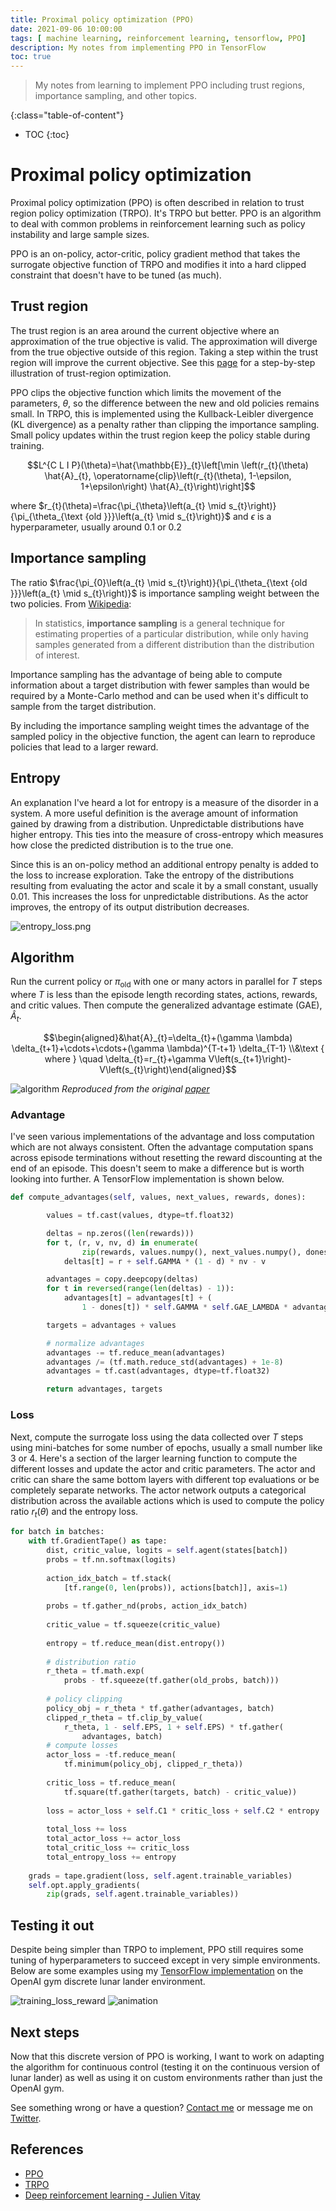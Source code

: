 ```yaml
---
title: Proximal policy optimization (PPO)
date: 2021-09-06 10:00:00
tags: [ machine learning, reinforcement learning, tensorflow, PPO]
description: My notes from implementing PPO in TensorFlow
toc: true
---
```


> My notes from learning to implement PPO including trust regions, importance sampling, and other topics.

<!--more-->

{:class="table-of-content"}
* TOC
{:toc}

# Proximal policy optimization

Proximal policy optimization (PPO) is often described in relation to trust region policy optimization (TRPO). It's TRPO but better. PPO is an algorithm to deal with common problems in reinforcement learning such as policy instability and large sample sizes.

PPO is an on-policy, actor-critic, policy gradient method that takes the surrogate objective function of TRPO and modifies it into a hard clipped constraint that doesn't have to be tuned (as much).

## Trust region

The trust region is an area around the current objective where an approximation of the true objective is valid. The approximation will diverge from the true objective outside of this region. Taking a step within the trust region will improve the current objective. See this [page](http://www.applied-mathematics.net/optimization/optimizationIntro.html) for a step-by-step illustration of trust-region optimization.

PPO clips the objective function which limits the movement of the parameters, $\theta$, so the difference between the new and old policies remains small. In TRPO, this is implemented using the Kullback-Leibler divergence (KL divergence) as a penalty rather than clipping the importance sampling. Small policy updates within the trust region keep the policy stable during training.

$$L^{C L I P}(\theta)=\hat{\mathbb{E}}_{t}\left[\min \left(r_{t}(\theta) \hat{A}_{t}, \operatorname{clip}\left(r_{t}(\theta), 1-\epsilon, 1+\epsilon\right) \hat{A}_{t}\right)\right]$$

where $r_{t}(\theta)=\frac{\pi_{\theta}\left(a_{t} \mid s_{t}\right)}{\pi_{\theta_{\text {old }}}\left(a_{t} \mid s_{t}\right)}$ and $\epsilon$ is a hyperparameter, usually around 0.1 or 0.2

## Importance sampling

The ratio $\frac{\pi_{0}\left(a_{t} \mid s_{t}\right)}{\pi_{\theta_{\text {old }}}\left(a_{t} \mid s_{t}\right)}$ is importance sampling weight between the two policies. From [Wikipedia](https://en.wikipedia.org/wiki/Importance_sampling):

> In statistics, **importance sampling** is a general technique for estimating properties of a particular distribution, while only having samples generated from a different distribution than the distribution of interest.

Importance sampling has the advantage of being able to compute information about a target distribution with fewer samples than would be required by a Monte-Carlo method and can be used when it's difficult to sample from the target distribution.

By including the importance sampling weight times the advantage of the sampled policy in the objective function, the agent can learn to reproduce policies that lead to a larger reward.

## Entropy

An explanation I've heard a lot for entropy is a measure of the disorder in a system. A more useful definition is the average amount of information gained by drawing from a distribution. Unpredictable distributions have higher entropy. This ties into the measure of cross-entropy which measures how close the predicted distribution is to the true one.

Since this is an on-policy method an additional entropy penalty is added to the loss to increase exploration. Take the entropy of the distributions resulting from evaluating the actor and scale it by a small constant, usually 0.01. This increases the loss for unpredictable distributions. As the actor improves, the entropy of its output distribution decreases.

![entropy_loss.png](/assets/images/ppo/entropy_loss.png)

## Algorithm

Run the current policy or $\pi_\text{old}$ with one or many actors in parallel for $T$ steps where $T$ is less than the episode length recording states, actions, rewards, and critic values. Then compute the generalized advantage estimate (GAE), $\hat{A}_t$.

$$\begin{aligned}&\hat{A}_{t}=\delta_{t}+(\gamma \lambda) \delta_{t+1}+\cdots+\cdots+(\gamma \lambda)^{T-t+1} \delta_{T-1} \\&\text { where } \quad \delta_{t}=r_{t}+\gamma V\left(s_{t+1}\right)-V\left(s_{t}\right)\end{aligned}$$

![algorithm](/assets/images/ppo/algorithm.png)
*Reproduced from the original [paper](http://arxiv.org/abs/1707.06347)*

### Advantage

I've seen various implementations of the advantage and loss computation which are not always consistent. Often the advantage computation spans across episode terminations without resetting the reward discounting at the end of an episode. This doesn't seem to make a difference but is worth looking into further. A TensorFlow implementation is shown below.

```python
def compute_advantages(self, values, next_values, rewards, dones):

        values = tf.cast(values, dtype=tf.float32)

        deltas = np.zeros((len(rewards)))
        for t, (r, v, nv, d) in enumerate(
                zip(rewards, values.numpy(), next_values.numpy(), dones)):
            deltas[t] = r + self.GAMMA * (1 - d) * nv - v

        advantages = copy.deepcopy(deltas)
        for t in reversed(range(len(deltas) - 1)):
            advantages[t] = advantages[t] + (
                1 - dones[t]) * self.GAMMA * self.GAE_LAMBDA * advantages[t + 1]

        targets = advantages + values

        # normalize advantages
        advantages -= tf.reduce_mean(advantages)
        advantages /= (tf.math.reduce_std(advantages) + 1e-8)
        advantages = tf.cast(advantages, dtype=tf.float32)

        return advantages, targets
```

### Loss

Next, compute the surrogate loss using the data collected over $T$ steps using mini-batches for some number of epochs, usually a small number like 3 or 4. Here's a section of the larger learning function to compute the different losses and update the actor and critic parameters. The actor and critic can share the same bottom layers with different top evaluations or be completely separate networks. The actor network outputs a categorical distribution across the available actions which is used to compute the policy ratio $r_t(\theta)$ and the entropy loss.

```python
for batch in batches:
	with tf.GradientTape() as tape:
	    dist, critic_value, logits = self.agent(states[batch])
	    probs = tf.nn.softmax(logits)
	
	    action_idx_batch = tf.stack(
	        [tf.range(0, len(probs)), actions[batch]], axis=1)
	
	    probs = tf.gather_nd(probs, action_idx_batch)
	
	    critic_value = tf.squeeze(critic_value)
	
	    entropy = tf.reduce_mean(dist.entropy())
	
	    # distribution ratio
	    r_theta = tf.math.exp(
	        probs - tf.squeeze(tf.gather(old_probs, batch)))
	
	    # policy clipping
	    policy_obj = r_theta * tf.gather(advantages, batch)
	    clipped_r_theta = tf.clip_by_value(
	        r_theta, 1 - self.EPS, 1 + self.EPS) * tf.gather(
	            advantages, batch)
	    # compute losses
	    actor_loss = -tf.reduce_mean(
	        tf.minimum(policy_obj, clipped_r_theta))
	
	    critic_loss = tf.reduce_mean(
	        tf.square(tf.gather(targets, batch) - critic_value))
	
	    loss = actor_loss + self.C1 * critic_loss + self.C2 * entropy
	
	    total_loss += loss
	    total_actor_loss += actor_loss
	    total_critic_loss += critic_loss
	    total_entropy_loss += entropy
	
	grads = tape.gradient(loss, self.agent.trainable_variables)
	self.opt.apply_gradients(
	    zip(grads, self.agent.trainable_variables))
```

## Testing it out

Despite being simpler than TRPO to implement, PPO still requires some tuning of hyperparameters to succeed except in very simple environments. Below are some examples using my [TensorFlow implementation](https://github.com/tims457/rl_agents) on the OpenAI gym discrete lunar lander environment. 

![training_loss_reward](/assets/images/ppo/training_loss_reward.png)
![animation](/assets/images/ppo/animation.gif)

## Next steps
Now that this discrete version of PPO is working, I want to work on adapting the algorithm for continuous control (testing it on the continuous version of lunar lander) as well as using it on custom environments rather than just the OpenAI gym.

See something wrong or have a question? [Contact me](https://forms.gle/DpsktUpr9tLkbApS6) or message me on [Twitter](https://twitter.com/tims457).

## References
- [PPO](http://arxiv.org/abs/1707.06347)
- [TRPO](https://arxiv.org/abs/1502.05477)
- [Deep reinforcement learning - Julien Vitay](https://julien-vitay.net/deeprl/)
